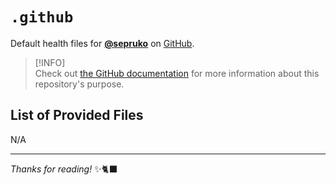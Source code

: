 # `.github`

Default health files for **[@sepruko]** on [GitHub].

> [!INFO]\
> Check out [the GitHub documentation][github-docs-community-health] for more
> information about this repository's purpose.

## List of Provided Files

N/A

---

_Thanks for reading!_ ✨🐈‍⬛

<!-- Links -->

[@sepruko]: https://github.com/sepruko
[github]: https://github.com/home
[github-docs-community-health]:
  https://docs.github.com/communities/setting-up-your-project-for-healthy-contributions/creating-a-default-community-health-file

